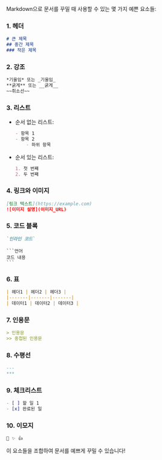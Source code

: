 Markdown으로 문서를 꾸밀 때 사용할 수 있는 몇 가지 예쁜 요소들:

### 1. **헤더**
```markdown
# 큰 제목
## 중간 제목
### 작은 제목
```

### 2. **강조**
```markdown
*기울임* 또는 _기울임_
**굵게** 또는 __굵게__
~~취소선~~
```

### 3. **리스트**
- 순서 없는 리스트:
    ```markdown
    - 항목 1
    - 항목 2
        - 하위 항목
    ```
- 순서 있는 리스트:
    ```markdown
    1. 첫 번째
    2. 두 번째
    ```

### 4. **링크와 이미지**
```markdown
[링크 텍스트](https://example.com)
![이미지 설명](이미지_URL)
```

### 5. **코드 블록**
```markdown
`인라인 코드`
```
````
```언어
코드 내용
```
````

### 6. **표**
```markdown
| 헤더1 | 헤더2 | 헤더3 |
|-------|-------|-------|
| 데이터1 | 데이터2 | 데이터3 |
```

### 7. **인용문**
```markdown
> 인용문
>> 중첩된 인용문
```

### 8. **수평선**
```markdown
---
***
```

### 9. **체크리스트**
```markdown
- [ ] 할 일 1
- [x] 완료된 일
```

### 10. **이모지**
```markdown
🎉 ✨ 👍
```

이 요소들을 조합하여 문서를 예쁘게 꾸밀 수 있습니다!